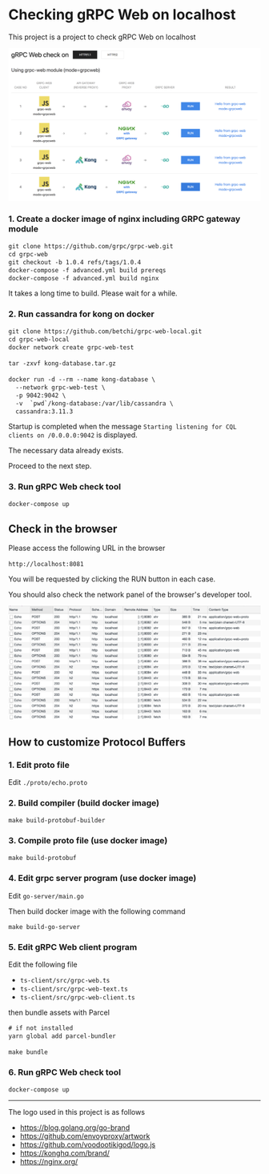 # Checking gRPC Web on localhost

This project is a project to check gRPC Web on localhost

![Alt text](img/screenshot.png "Title")

### 1. Create a docker image of nginx including GRPC gateway module

```
git clone https://github.com/grpc/grpc-web.git
cd grpc-web
git checkout -b 1.0.4 refs/tags/1.0.4
docker-compose -f advanced.yml build prereqs
docker-compose -f advanced.yml build nginx
```
It takes a long time to build. Please wait for a while.

### 2. Run cassandra for kong on docker

```
git clone https://github.com/betchi/grpc-web-local.git
cd grpc-web-local
docker network create grpc-web-test

tar -zxvf kong-database.tar.gz

docker run -d --rm --name kong-database \
  --network grpc-web-test \
  -p 9042:9042 \
  -v  `pwd`/kong-database:/var/lib/cassandra \
  cassandra:3.11.3
```

Startup is completed when the message `Starting listening for CQL clients on /0.0.0.0:9042` is displayed. 

The necessary data already exists.

Proceed to the next step.

### 3. Run gRPC Web check tool

```
docker-compose up
```

## Check in the browser

Please access the following URL in the browser

`http://localhost:8081`

You will be requested by clicking the RUN button in each case.

You should also check the network panel of the browser's developer tool.

![Alt text](img/network-panel.png "Title")

## How to customize Protocol Buffers

### 1. Edit proto file

Edit `./proto/echo.proto`

### 2. Build compiler (build docker image)

```
make build-protobuf-builder
```

### 3. Compile proto file (use docker image)

```
make build-protobuf
```

### 4. Edit grpc server program (use docker image)

Edit `go-server/main.go`

Then build docker image with the following command

```
make build-go-server
```

### 5. Edit gRPC Web client program


Edit the following file

* `ts-client/src/grpc-web.ts`
* `ts-client/src/grpc-web-text.ts`
* `ts-client/src/grpc-web-client.ts`

then bundle assets with Parcel

```
# if not installed
yarn global add parcel-bundler

make bundle
```

### 6. Run gRPC Web check tool

```
docker-compose up
```


---



The logo used in this project is as follows

* https://blog.golang.org/go-brand
* https://github.com/envoyproxy/artwork
* https://github.com/voodootikigod/logo.js
* https://konghq.com/brand/
* https://nginx.org/